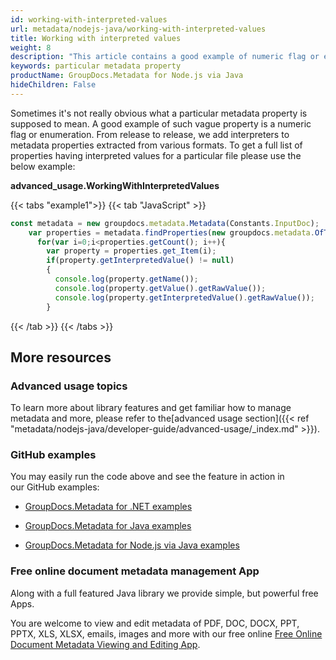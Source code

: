 ```yaml
---
id: working-with-interpreted-values
url: metadata/nodejs-java/working-with-interpreted-values
title: Working with interpreted values
weight: 8
description: "This article contains a good example of numeric flag or enumeration in Node.js via Java."
keywords: particular metadata property
productName: GroupDocs.Metadata for Node.js via Java
hideChildren: False
---
```

Sometimes it's not really obvious what a particular metadata property is supposed to mean. A good example of such vague property is a numeric flag or enumeration. 
From release to release, we add interpreters to metadata properties extracted from various formats. To get a full list of properties having interpreted values for a particular file please use the below example:

**advanced_usage.WorkingWithInterpretedValues**

{{< tabs "example1">}}
{{< tab "JavaScript" >}}
```js
const metadata = new groupdocs.metadata.Metadata(Constants.InputDoc);
    var properties = metadata.findProperties(new groupdocs.metadata.OfTypeSpecification(groupdocs.metadata.MetadataPropertyType.Integer));
      for(var i=0;i<properties.getCount(); i++){
        var property = properties.get_Item(i);
        if(property.getInterpretedValue() != null)
        {
          console.log(property.getName());
          console.log(property.getValue().getRawValue());
          console.log(property.getInterpretedValue().getRawValue());
        }
```
{{< /tab >}}
{{< /tabs >}}

## More resources

### Advanced usage topics

To learn more about library features and get familiar how to manage metadata and more, please refer to the[advanced usage section]({{< ref "metadata/nodejs-java/developer-guide/advanced-usage/_index.md" >}}).

### GitHub examples

You may easily run the code above and see the feature in action in our GitHub examples:

*   [GroupDocs.Metadata for .NET examples](https://github.com/groupdocs-metadata/GroupDocs.Metadata-for-.NET)
    
*   [GroupDocs.Metadata for Java examples](https://github.com/groupdocs-metadata/GroupDocs.Metadata-for-Java)

*   [GroupDocs.Metadata for Node.js via Java examples](https://github.com/groupdocs-metadata/GroupDocs.Metadata-for-Node.js-via-Java)
    

### Free online document metadata management App

Along with a full featured Java library we provide simple, but powerful free Apps.

You are welcome to view and edit metadata of PDF, DOC, DOCX, PPT, PPTX, XLS, XLSX, emails, images and more with our free online [Free Online Document Metadata Viewing and Editing App](https://products.groupdocs.app/metadata).
